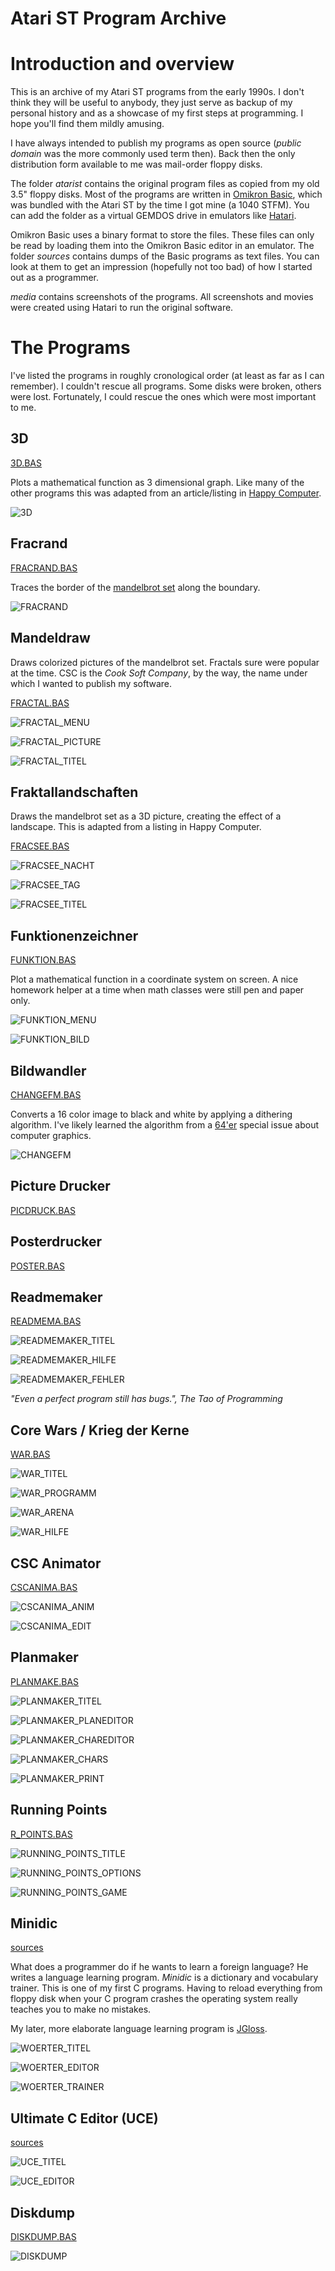 Atari ST Program Archive
========================

# Introduction and overview

This is an archive of my Atari ST programs from the early 1990s. I don't think they will be useful to anybody, they just serve as backup of my personal history and as a showcase of my first steps at programming. I hope you'll find them mildly amusing.

I have always intended to publish my programs as open source (_public domain_ was the more commonly used term then). Back then the only distribution form available to me was mail-order floppy disks.

The folder *atarist* contains the original program files as copied from my old 3.5" floppy disks. Most of the programs are written in [Omikron Basic](http://de.wikipedia.org/wiki/Omikron_BASIC), which was bundled with the Atari ST by the time I got mine (a 1040 STFM). You can add the folder as a virtual GEMDOS drive in emulators like [Hatari](http://hatari.tuxfamily.org/).

Omikron Basic uses a binary format to store the files. These files can only be read by loading them into the Omikron Basic editor in an emulator. The folder *sources* contains dumps of the Basic programs as text files. You can look at them to get an impression (hopefully not too bad) of how I started out as a programmer.

*media* contains screenshots of the programs. All screenshots and movies were created using Hatari to run the original software.

# The Programs

I've listed the programs in roughly cronological order (at least as far as I can remember). I couldn't rescue all programs. Some disks were broken, others were lost. Fortunately, I could rescue the ones which were most important to me.

## 3D

[3D.BAS](sources/3D.BAS)

Plots a mathematical function as 3 dimensional graph. Like many of the other programs this was adapted from an article/listing in [Happy Computer](http://de.wikipedia.org/wiki/Happy_Computer).

![3D](media/3D.png)

## Fracrand

[FRACRAND.BAS](sources/FRACRAND.BAS)

Traces the border of the [mandelbrot set](http://en.wikipedia.org/wiki/Mandelbrot_set) along the boundary.

![FRACRAND](media/FRACRAND.png)

## Mandeldraw

Draws colorized pictures of the mandelbrot set. Fractals sure were popular at the time. CSC is the _Cook Soft Company_, by the way, the name under which I wanted to publish my software.

[FRACTAL.BAS](sources/FRACTAL.BAS)

![FRACTAL_MENU](media/FRACTAL_MENU.png)

![FRACTAL_PICTURE](media/FRACTAL_PICTURE.png)

![FRACTAL_TITEL](media/FRACTAL_TITEL.png)

## Fraktallandschaften

Draws the mandelbrot set as a 3D picture, creating the effect of a landscape. This is adapted from a listing in Happy Computer.

[FRACSEE.BAS](sources/FRACSEE.BAS)

![FRACSEE_NACHT](media/FRACSEE_NACHT.png)

![FRACSEE_TAG](media/FRACSEE_TAG.png)

![FRACSEE_TITEL](media/FRACSEE_TITEL.png)

## Funktionenzeichner

[FUNKTION.BAS](sources/FUNKTION.BAS)

Plot a mathematical function in a coordinate system on screen. A nice homework helper at a time when math classes were still pen and paper only.

![FUNKTION_MENU](media/FUNKTION_MENU.png)

![FUNKTION_BILD](media/FUNKTION_BILD.png)

## Bildwandler

[CHANGEFM.BAS](sources/CHANGEFM.BAS)

Converts a 16 color image to black and white by applying a dithering algorithm. I've likely learned the algorithm from a [64'er](http://de.wikipedia.org/wiki/64er) special issue about computer graphics.

![CHANGEFM](media/CHANGEFM.png)

## Picture Drucker

[PICDRUCK.BAS](sources/PICDRUCK.BAS)

## Posterdrucker

[POSTER.BAS](sources/POSTER.BAS)

## Readmemaker

[READMEMA.BAS](sources/READMEMA.BAS)

![READMEMAKER_TITEL](media/READMEMAKER_TITEL.png)

![READMEMAKER_HILFE](media/READMEMAKER_HILFE.png)

![READMEMAKER_FEHLER](media/READMEMAKER_FEHLER.png)

_"Even a perfect program still has bugs.", The Tao of Programming_

## Core Wars / Krieg der Kerne

[WAR.BAS](sources/WAR.BAS)

![WAR_TITEL](media/WAR_TITEL.png)

![WAR_PROGRAMM](media/WAR_PROGRAMM.png)

![WAR_ARENA](media/WAR_ARENA.png)

![WAR_HILFE](media/WAR_HILFE.png)

## CSC Animator

[CSCANIMA.BAS](sources/CSCANIMA.BAS)

![CSCANIMA_ANIM](media/CSCANIMA_ANIM.png)

![CSCANIMA_EDIT](media/CSCANIMA_EDIT.png)

## Planmaker

[PLANMAKE.BAS](sources/PLANMAKE.BAS)

![PLANMAKER_TITEL](media/PLANMAKER_TITEL.png)

![PLANMAKER_PLANEDITOR](media/PLANMAKER_PLANEDITOR.png)

![PLANMAKER_CHAREDITOR](media/PLANMAKER_CHAREDITOR.png)

![PLANMAKER_CHARS](media/PLANMAKER_CHARS.png)

![PLANMAKER_PRINT](media/PLANMAKER_PRINT.png)

## Running Points

[R_POINTS.BAS](sources/R_POINTS.BAS)

![RUNNING_POINTS_TITLE](media/RUNNING_POINTS_TITLE.png)

![RUNNING_POINTS_OPTIONS](media/RUNNING_POINTS_OPTIONS.png)

![RUNNING_POINTS_GAME](media/RUNNING_POINTS_GAME.png)

## Minidic

[sources](atarist/WOERTER/)

What does a programmer do if he wants to learn a foreign language? He writes a language learning program. _Minidic_ is a dictionary and vocabulary trainer. This is one of my first C programs. Having to reload everything from floppy disk when your C program crashes the operating system really teaches you to make no mistakes.

My later, more elaborate language learning program is [JGloss](http://jgloss.sf.net/).

![WOERTER_TITEL](media/WOERTER_TITEL.png)

![WOERTER_EDITOR](media/WOERTER_EDITOR.png)

![WOERTER_TRAINER](media/WOERTER_TRAINER.png)

## Ultimate C Editor (UCE)

[sources](atarist/WOERTER/)

![UCE_TITEL](media/UCE_TITEL.png)

![UCE_EDITOR](media/UCE_EDITOR.png)

## Diskdump

[DISKDUMP.BAS](sources/DISKDUMP.BAS)

![DISKDUMP](media/DISKDUMP.png)

